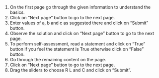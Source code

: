 1. On the first page go through the given information to understand the basics.<br>
2. Click on “Next page” button to go to the next page. <br>
3. Enter values of a, b and c as suggested there and click on “Submit” button.<br>
4. Observe the solution and click on “Next page” button  to go to the next page.<br>
5. To perform self-assessment, read a statement and click on  “True” button if you feel the  statement is True otherwise click on “False” button.<br>
6. Go through the remaining content on the page.<br>
7. Click on “Next page” button to go to the next page. <br>
8. Drag the sliders to choose R L and C and click on “Submit”.
